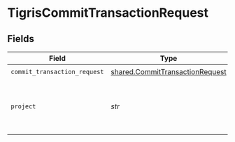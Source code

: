 # TigrisCommitTransactionRequest


## Fields

| Field                                                                              | Type                                                                               | Required                                                                           | Description                                                                        |
| ---------------------------------------------------------------------------------- | ---------------------------------------------------------------------------------- | ---------------------------------------------------------------------------------- | ---------------------------------------------------------------------------------- |
| `commit_transaction_request`                                                       | [shared.CommitTransactionRequest](../../models/shared/committransactionrequest.md) | :heavy_check_mark:                                                                 | N/A                                                                                |
| `project`                                                                          | *str*                                                                              | :heavy_check_mark:                                                                 | Project name whose DB this transaction belongs to.                                 |